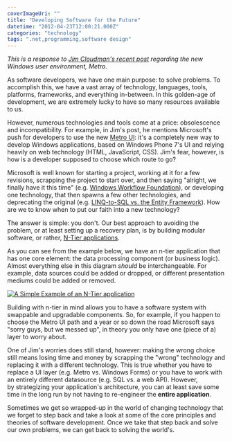 ```yaml
---
coverImageUri: ""
title: "Developing Software for the Future"
datetime: "2012-04-23T12:00:21.000Z"
categories: "technology"
tags: ".net,programming,software design"
---
```


_This is a response to [Jim Cloudman's recent post](http://jimcloudman.com/post/21557714512/windows-8-russian-roulette-edition " Windows 8: Russian Roulette Edition") regarding the new Windows user environment, Metro._

As software developers, we have one main purpose: to solve problems. To accomplish this, we have a vast array of technology, languages, tools, platforms, frameworks, and everything in-between. In this golden-age of development, we are extremely lucky to have so many resources available to us.

However, numerous technologies and tools come at a price: obsolescence and incompatibility. For example, in Jim's post, he mentions Microsoft's push for developers to use the new [Metro UI](http://en.wikipedia.org/wiki/Windows_8#Metro_UI "Windows 8 on Wikipedia: Metro UI"): it's a completely new way to develop Windows applications, based on Windows Phone 7's UI and relying heavily on web technology (HTML, JavaScript, CSS). Jim's fear, however, is how is a developer supposed to choose which route to go?

Microsoft is well known for starting a project, working at it for a few revisions, scrapping the project to start over, and then saying "alright, we finally have it this time" (e.g. [Windows Workflow Foundation](http://en.wikipedia.org/wiki/Windows_Workflow_Foundation "Windows Workflow Foundation on Wikipedia")), or developing one technology, that then spawns a few other technologies, and deprecating the original (e.g. [LINQ-to-SQL vs. the Entity Framework](http://www.infoq.com/news/2008/11/DLINQ-Future "Is LINQ to SQL Truly Dead? on InfoQ")). How are we to know when to put our faith into a new technology?

The answer is simple: you don't. Our best approach to avoiding the problem, or at least setting up a recovery plan, is by building modular software, or rather, [N-Tier applications](http://en.wikipedia.org/wiki/Multitier_architecture "Multitier Architecture on Wikipedia").

As you can see from the example below, we have an n-tier application that has one core element: the data processing component (or business logic). Almost everything else in this diagram _should_ be interchangeable. For example, data sources could be added or dropped, or different presentation mediums could be added or removed.

[![](http://assets.brandonmartinez.com/brandonmartinez/2012/04/ntier-521x900.png "A Simple Example of an N-Tier application")](http://assets.brandonmartinez.com/brandonmartinez/2012/04/ntier.png)

Building with n-tier in mind allows you to have a software system with swappable and upgradable components. So, for example, if you happen to choose the Metro UI path and a year or so down the road Microsoft says "sorry guys, but we messed up", in theory you only have one (piece of a) layer to worry about.

One of Jim's worries does still stand, however: making the wrong choice still means losing time and money by scrapping the "wrong" technology and replacing it with a different technology. This is true whether you have to replace a UI layer (e.g. Metro vs. Windows Forms) or you have to work with an entirely different datasource (e.g. SQL vs. a web API). However, by strategizing your application's architecture, you can at least save some time in the long run by not having to re-engineer the **entire application**.

Sometimes we get so wrapped-up in the world of changing technology that we forget to step back and take a look at some of the core principles and theories of software development. Once we take that step back and solve our own problems, we can get back to solving the world's.
